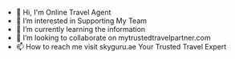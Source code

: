- 👋 Hi, I'm Online Travel Agent
- 👀 I’m interested in Supporting My Team 
- 🌱 I’m currently learning the information 
- 💞️ I’m looking to collaborate on mytrustedtravelpartner.com
- 📫 How to reach me visit skyguru.ae
Your Trusted Travel Expert 
<!---
Skyguru / Skyguru is a ✨ special ✨ repository because its `README.md` (this file) appears on your GitHub profile.
You can click the Preview link to take a look at your changes.
--->

